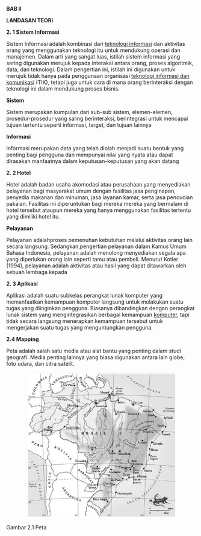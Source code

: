**BAB II**

**LANDASAN TEORI**

**2. 1 Sistem Informasi**

Sistem Informasi  adalah kombinasi dari  [teknologi informasi](https://id.wikipedia.org/wiki/Teknologi_informasi) dan aktivitas orang yang menggunakan teknologi itu untuk mendukung operasi dan manajemen. Dalam arti yang sangat luas, istilah sistem informasi yang sering digunakan merujuk kepada interaksi antara orang, proses algoritmik, data, dan teknologi. Dalam pengertian ini, istilah ini digunakan untuk merujuk tidak hanya pada penggunaan organisasi  [teknologi informasi dan komunikasi](https://id.wikipedia.org/wiki/Teknologi_informasi_dan_komunikasi) (TIK), tetapi juga untuk cara di mana orang berinteraksi dengan teknologi ini dalam mendukung proses bisnis.

**Sistem**

Sistem merupakan kumpulan dari sub-sub sistem, elemen-elemen, prosedur-prosedur yang saling berinteraksi, berintegrasi untuk mencapai tujuan tertentu seperti informasi, target, dan tujuan lainnya

**Informasi**

Informasi merupakan data yang telah diolah menjadi suatu bentuk yang penting bagi pengguna dan mempunyai nilai yang nyata atau dapat dirasakan manfaatnya dalam keputusan-keputusan yang akan datang

**2. 2 Hotel**

Hotel adalah badan usaha akomodasi atau perusahaan yang menyediakan pelayanan bagi masyarakat umum dengan fasilitas jasa penginapan, penyedia makanan dan minuman, jasa layanan kamar, serta jasa pencucian pakaian. Fasilitas ini diperuntukan bagi mereka mereka yang bermalam di hotel tersebut ataupun mereka yang hanya menggunakan fasilitas tertentu yang dimiliki hotel itu.

**Pelayanan**

Pelayanan adalahproses pemenuhan kebutuhan melalui aktivitas orang lain secara langsung. Sedangkan,pengertian pelayanan dalam Kamus Umum Bahasa Indonesia, pelayanan adalah menolong menyediakan segala apa yang diperlukan orang lain seperti tamu atau pembeli. Menurut Kotler (1994), pelayanan adalah aktivitas atau hasil yang dapat ditawarkan oleh sebuah lembaga kepada

**2. 3 Aplikasi**

Aplikasi  adalah suatu subkelas perangkat lunak komputer yang memanfaatkan kemampuan komputer langsung untuk melakukan suatu tugas yang diinginkan pengguna. Biasanya dibandingkan dengan perangkat lunak sistem yang mengintegrasikan berbagai kemampuan [komputer](http://definisimu.blogspot.com/2012/07/definisi-komputer.html), tapi tidak secara langsung menerapkan kemampuan tersebut untuk mengerjakan suatu tugas yang menguntungkan pengguna.
 
**2.4  Mapping**

Peta adalah  salah satu media atau alat bantu yang penting dalam studi geografi. Media penting lainnya yang biasa digunakan antara lain globe, foto udara, dan citra satelit.

<p align="center">
  <img src="../../img/proposal/peta.png" width="400px">
</p>

Gambar 2.1 Peta
